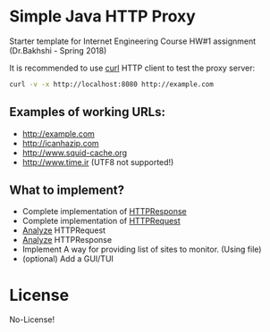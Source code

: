 # Simple Java HTTP Proxy

Starter template for Internet Engineering Course HW#1 assignment (Dr.Bakhshi - Spring 2018) 

It is recommended to use [curl](https://curl.haxx.se/download.html) HTTP client to test the proxy server:

```bash
curl -v -x http://localhost:8080 http://example.com
```

## Examples of working URLs:

- http://example.com
- http://icanhazip.com
- http://www.squid-cache.org
- http://www.time.ir (UTF8 not supported!)

## What to implement?

- Complete implementation of [HTTPResponse](https://github.com/pi0/http-proxy-java/blob/master/src/HTTPResponse.java)
- Complete implementation of [HTTPRequest](https://github.com/pi0/http-proxy-java/blob/master/src/HTTPRequest.java#L46) 
- [Analyze](https://github.com/pi0/http-proxy-java/blob/master/src/ProxyThread.java#L33) HTTPRequest
- [Analyze](https://github.com/pi0/http-proxy-java/blob/master/src/ProxyThread.java#L41) HTTPResponse
- Implement A way for providing list of sites to monitor. (Using file)
- (optional) Add a GUI/TUI

# License

No-License!
